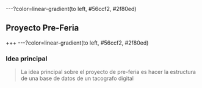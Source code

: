 ---?color=linear-gradient(to left, #56ccf2, #2f80ed)
## Proyecto Pre-Feria

+++
---?color=linear-gradient(to left, #56ccf2, #2f80ed)
### Idea principal

> La idea principal sobre el proyecto de pre-feria es hacer la estructura de una base de datos de un tacografo digital